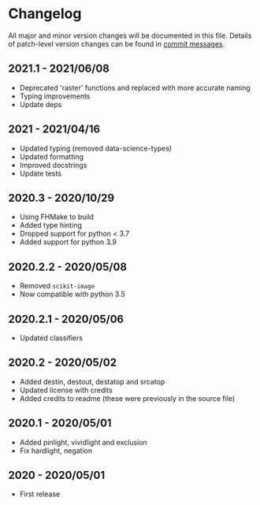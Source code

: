 # Changelog
All major and minor version changes will be documented in this file. Details of
patch-level version changes can be found in [commit messages](../../commits/master).

## 2021.1 - 2021/06/08
- Deprecated 'raster' functions and replaced with more accurate naming
- Typing improvements
- Update deps


## 2021 - 2021/04/16
- Updated typing (removed data-science-types)
- Updated formatting
- Improved docstrings
- Update tests

## 2020.3 - 2020/10/29
- Using FHMake to build
- Added type hinting
- Dropped support for python < 3.7
- Added support for python 3.9

## 2020.2.2 - 2020/05/08
- Removed `scikit-image`
- Now compatible with python 3.5

## 2020.2.1 - 2020/05/06
- Updated classifiers

## 2020.2 - 2020/05/02
- Added destin, destout, destatop and srcatop
- Updated license with credits
- Added credits to readme (these were previously in the source file)

## 2020.1 - 2020/05/01
- Added pinlight, vividlight and exclusion
- Fix hardlight, negation

## 2020 - 2020/05/01
- First release
